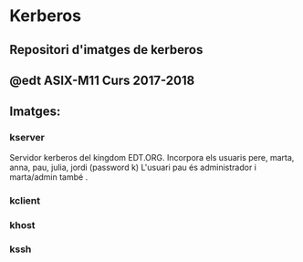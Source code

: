 # Kerberos

## Repositori d'imatges de kerberos
## @edt ASIX-M11 Curs 2017-2018

## Imatges:

### kserver

Servidor kerberos del kingdom EDT.ORG.
Incorpora els usuaris pere, marta, anna, pau, julia, jordi (password k<nom>)
L'usuari pau és administrador i marta/admin també .

### kclient

### khost

### kssh
